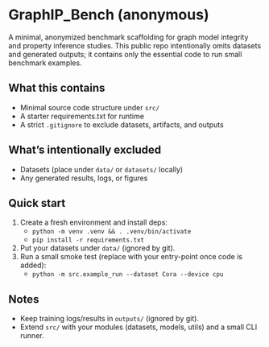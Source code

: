 # GraphIP_Bench (anonymous)

A minimal, anonymized benchmark scaffolding for graph model integrity and property inference studies. This public repo intentionally omits datasets and generated outputs; it contains only the essential code to run small benchmark examples.

## What this contains
- Minimal source code structure under `src/`
- A starter requirements.txt for runtime
- A strict `.gitignore` to exclude datasets, artifacts, and outputs

## What’s intentionally excluded
- Datasets (place under `data/` or `datasets/` locally)
- Any generated results, logs, or figures

## Quick start
1. Create a fresh environment and install deps:
   - `python -m venv .venv && . .venv/bin/activate`
   - `pip install -r requirements.txt`
2. Put your datasets under `data/` (ignored by git).
3. Run a small smoke test (replace with your entry-point once code is added):
   - `python -m src.example_run --dataset Cora --device cpu`

## Notes
- Keep training logs/results in `outputs/` (ignored by git).
- Extend `src/` with your modules (datasets, models, utils) and a small CLI runner.
